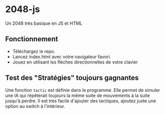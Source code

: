 # 2048-js
Un 2048 très basique en JS et HTML

## Fonctionnement
+ Téléchargez le repo.
+ Lancez index.html avec votre navigateur favori.
+ Jouez en utilisant les flèches directionnelles de votre clavier

## Test des "Stratégies" toujours gagnantes
Une fonction `tactic` est définie dans le programme. Elle permet de simuler une IA qui répèterait toujours la même suite de mouvements à la suite jusqu'à perdre. Il est très facile d'ajouter des tactiques, ajoutez juste une option au switch à l'intérieur.
